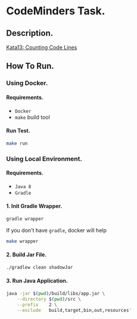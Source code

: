 # CodeMinders Task.

## Description.

[Kata13: Counting Code Lines](http://codekata.com/kata/kata13-counting-code-lines/)

## How To Run.

### Using Docker.

#### Requirements.

* `Docker`
* `make` build tool

#### Run Test.
 
```sh
make run
```

### Using Local Environment.

#### Requirements.

* `Java 8`
* `Gradle`

#### 1. Init Gradle Wrapper.

```sh
gradle wrapper
```

If you don't have `gradle`, docker will help

```sh
make wrapper
```

#### 2. Build Jar File.

```sh
./gradlew clean shadowJar
```

#### 3. Run Java Application.

```sh
java -jar $(pwd)/build/libs/app.jar \
    --directory $(pwd)/src \
    --prefix    2 \
    --exclude   build,target,bin,out,resources'
```
